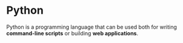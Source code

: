 # Python







Python is a programming language that can  be used both for writing **command-line scripts** or building **web applications**.